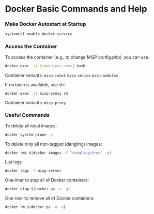 # Docker Basic Commands and Help

### Make Docker Autostart at Startup
```bash
systemctl enable docker.service
```

### Access the Container
To access the container (e.g., to change MISP config.php), you can use:
```bash
docker exec -it [container-name] bash
```
Container variants: `misp-robot` `misp-server` `misp-modules`

If no bash is available, use sh:
```bash
docker exec -it misp-proxy sh
```
Container variants: `misp-proxy`


### Useful Commands
To delete all local images:
```bash
docker system prune -a
```

To delete only all non-tagged (dangling) images:
```bash
docker rmi $(docker images -f "dangling=true" -q)
```

List logs
```bash
docker logs -f misp-server
```


One-liner to stop all of Docker containers:
```bash
docker stop $(docker ps -a -q)
```

One liner to remove all of Docker containers:
```bash
docker rm $(docker ps -a -q)
```

